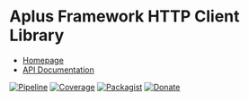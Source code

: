 # Aplus Framework HTTP Client Library

- [Homepage](https://aplus-framework.com/docs/http-client)
- [API Documentation](https://aplus-framework.gitlab.io/libraries/http-client/docs/)

[![Pipeline](https://gitlab.com/aplus-framework/libraries/http-client/badges/master/pipeline.svg)](https://gitlab.com/aplus-framework/libraries/http-client/-/pipelines?scope=branches)
[![Coverage](https://gitlab.com/aplus-framework/libraries/http-client/badges/master/coverage.svg?job=test:php)](https://aplus-framework.gitlab.io/libraries/http-client/coverage/)
[![Packagist](https://img.shields.io/packagist/v/aplus/http-client)](https://packagist.org/packages/aplus/http-client)
[![Donate](https://img.shields.io/badge/Donate-PayPal-blue.svg)](https://www.paypal.com/cgi-bin/webscr?cmd=_s-xclick&hosted_button_id=NGBNW5PY4VSJ4)
